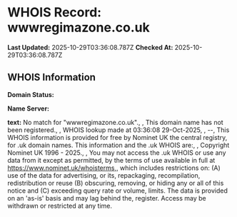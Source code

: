 # WHOIS Record: wwwregimazone.co.uk

**Last Updated:** 2025-10-29T03:36:08.787Z
**Checked At:** 2025-10-29T03:36:08.787Z

## WHOIS Information

**Domain Status:** 

**Name Server:** 

**text:** No match for "wwwregimazone.co.uk"., , This domain name has not been registered., , WHOIS lookup made at 03:36:08 29-Oct-2025, , --, This WHOIS information is provided for free by Nominet UK the central registry, for .uk domain names. This information and the .uk WHOIS are:, , Copyright Nominet UK 1996 - 2025., , You may not access the .uk WHOIS or use any data from it except as permitted, by the terms of use available in full at https://www.nominet.uk/whoisterms,, which includes restrictions on: (A) use of the data for advertising, or its, repackaging, recompilation, redistribution or reuse (B) obscuring, removing, or hiding any or all of this notice and (C) exceeding query rate or volume, limits. The data is provided on an 'as-is' basis and may lag behind the, register. Access may be withdrawn or restricted at any time.

